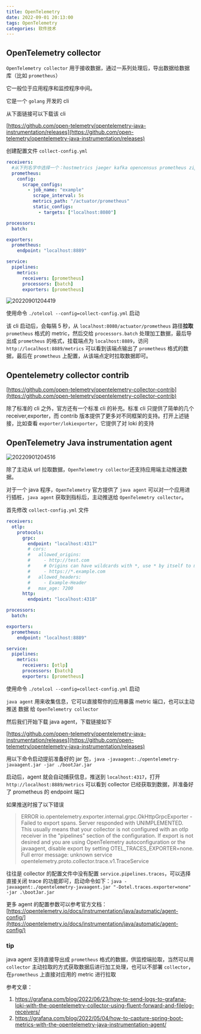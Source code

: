 ```yaml
---
title: OpenTelemetry
date: 2022-09-01 20:13:00
tags: OpenTelemetry
categories: 软件技术
---
```


## OpenTelemetry collector

`OpenTelemetry collector` 用于接收数据，通过一系列处理后，导出数据给数据库（比如 `prometheus`）

它一般位于应用程序和监控程序中间。

它是一个 `golang` 开发的 cli

从下面链接可以下载该 cli

[https://github.com/open-telemetry/opentelemetry-java-instrumentation/releases](https://github.com/open-telemetry/opentelemetry-java-instrumentation/releases)

创建配置文件 `collect-config.yml`

```yml
receivers:
  #从下列名字中选择一个：hostmetrics jaeger kafka opencensus prometheus zipkin otlp
  prometheus:
    config:
      scrape_configs:
        - job_name: "example"
          scrape_interval: 5s
          metrics_path: "/actuator/prometheus"
          static_configs:
            - targets: ["localhost:8080"]

processors:
  batch:

exporters:
  prometheus:
    endpoint: "localhost:8889"

service:
  pipelines:
    metrics:
      receivers: [prometheus]
      processors: [batch]
      exporters: [prometheus]
```

![20220901204419](https://gcore.jsdelivr.net/gh/goldsubmarine/cdn@master/blog/20220901204419.png)

使用命令 `./otelcol --config=collect-config.yml` 启动

该 cli 启动后，会每隔 5 秒，从 `localhost:8080/actuator/prometheus` 路径**拉取** `prometheus` 格式的 metric，然后交给 `processors.batch` 处理加工数据，最后导出成 `prometheus` 的格式，挂载端点为 `localhost:8889`，访问 `http://localhost:8889/metrics` 可以看到该端点输出了 `prometheus` 格式的数据，最后在 `prometheus` 上配置，从该端点定时拉取数据即可。

## Opentelemetry collector contrib

[https://github.com/open-telemetry/opentelemetry-collector-contrib](https://github.com/open-telemetry/opentelemetry-collector-contrib)

除了标准的 cli 之外，官方还有一个标准 cli 的补充。标准 cli 只提供了简单的几个 receiver,exporter，而 contrib 版本提供了更多对不同框架的支持。打开上述链接，比如查看 `exporter/lokiexporter`，它提供了对 loki 的支持

## OpenTelemetry Java instrumentation agent

![20220901204516](https://gcore.jsdelivr.net/gh/goldsubmarine/cdn@master/blog/20220901204516.png)

除了主动从 url 拉取数据，`OpenTelemetry collector`还支持应用端主动推送数据。

对于一个 java 程序，`OpenTelemetry` 官方提供了 `java agent` 可以对一个应用进行插桩，`java agent` 获取到指标后，主动推送给 `OpenTelemetry collector`。

首先修改 `collect-config.yml` 文件

```yml
receivers:
  otlp:
    protocols:
      grpc:
        endpoint: "localhost:4317"
        # cors:
        #   allowed_origins:
        #     - http://test.com
        #     # Origins can have wildcards with *, use * by itself to match any origin.
        #     - https://*.example.com
        #   allowed_headers:
        #     - Example-Header
        #   max_age: 7200
      http:
        endpoint: "localhost:4318"

processors:
  batch:

exporters:
  prometheus:
    endpoint: "localhost:8889"

service:
  pipelines:
    metrics:
      receivers: [otlp]
      processors: [batch]
      exporters: [prometheus]
```

使用命令 `./otelcol --config=collect-config.yml` 启动

`java agent` 用来收集信息，它可以直接帮你的应用暴露 metric 端口，也可以主动推送 数据 给 `OpenTelemetry collector`

然后我们开始下载 java agent，下载链接如下

[https://github.com/open-telemetry/opentelemetry-java-instrumentation/releases](https://github.com/open-telemetry/opentelemetry-java-instrumentation/releases)

用以下命令启动提前准备好的 jar 包，`java -javaagent:./opentelemetry-javaagent.jar -jar ./bootJar.jar`

启动后，agent 就会自动捕获信息，推送到 `localhost:4317`，打开 `http://localhost:8889/metrics` 可以看到 collector 已经获取到数据，并准备好了 prometheus 的 endpoint 端口

如果推送时报了以下错误

> ERROR io.opentelemetry.exporter.internal.grpc.OkHttpGrpcExporter - Failed to export spans. Server responded with UNIMPLEMENTED. This usually means that your collector is not configured with an otlp receiver in the "pipelines" section of the configuration. If export is not desired and you are using OpenTelemetry autoconfiguration or the javaagent, disable export by setting OTEL_TRACES_EXPORTER=none. Full error message: unknown service opentelemetry.proto.collector.trace.v1.TraceService

往往是 collector 的配置文件中没有配置 `service.pipelines.traces`，可以选择直接关闭 trace 的功能即可，启动命令如下：`java -javaagent:./opentelemetry-javaagent.jar "-Dotel.traces.exporter=none" -jar .\bootJar.jar`

更多 agent 的配置参数可以参考官方文档：[https://opentelemetry.io/docs/instrumentation/java/automatic/agent-config/](https://opentelemetry.io/docs/instrumentation/java/automatic/agent-config/)

### tip

java agent 支持直接导出成 `prometheus` 格式的数据，供监控端拉取，当然可以用 `collector` 主动拉取的方式获取数据后进行加工处理，也可以不部署 `collector`，在`prometheus` 上直接对应用的 metric 进行拉取

参考文章：
1. https://grafana.com/blog/2022/06/23/how-to-send-logs-to-grafana-loki-with-the-opentelemetry-collector-using-fluent-forward-and-filelog-receivers/
2. https://grafana.com/blog/2022/05/04/how-to-capture-spring-boot-metrics-with-the-opentelemetry-java-instrumentation-agent/